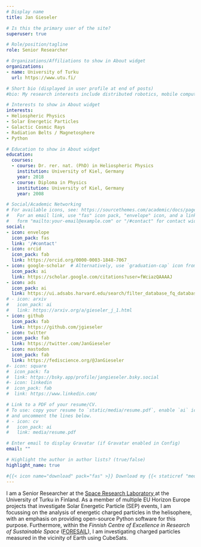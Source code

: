 ```yaml
---
# Display name
title: Jan Gieseler

# Is this the primary user of the site?
superuser: true

# Role/position/tagline
role: Senior Researcher

# Organizations/Affiliations to show in About widget
organizations:
- name: University of Turku
  url: https://www.utu.fi/

# Short bio (displayed in user profile at end of posts)
#bio: My research interests include distributed robotics, mobile computing and programmable matter.

# Interests to show in About widget
interests:
- Heliospheric Physics
- Solar Energetic Particles
- Galactic Cosmic Rays
- Radiation Belts / Magnetosphere
- Python

# Education to show in About widget
education:
  courses:
  - course: Dr. rer. nat. (PhD) in Heliospheric Physics
    institution: University of Kiel, Germany
    year: 2018
  - course: Diploma in Physics
    institution: University of Kiel, Germany
    year: 2008

# Social/Academic Networking
# For available icons, see: https://sourcethemes.com/academic/docs/page-builder/#icons
#   For an email link, use "fas" icon pack, "envelope" icon, and a link in the
#   form "mailto:your-email@example.com" or "/#contact" for contact widget.
social:
- icon: envelope
  icon_pack: fas
  link: '/#contact'
- icon: orcid
  icon_pack: fab
  link: https://orcid.org/0000-0003-1848-7067
- icon: google-scholar  # Alternatively, use `graduation-cap` icon from `fas` icon pack
  icon_pack: ai
  link: https://scholar.google.com/citations?user=fWciazQAAAAJ
- icon: ads
  icon_pack: ai
  link: https://ui.adsabs.harvard.edu/search/filter_database_fq_database=AND&filter_database_fq_database=database:"astronomy"&fq={!type=aqp v=$fq_database}&fq_database=(database:"astronomy")&q=author:"Gieseler, Jan"
# - icon: arxiv
#   icon_pack: ai
#   link: https://arxiv.org/a/gieseler_j_1.html
- icon: github
  icon_pack: fab
  link: https://github.com/jgieseler
- icon: twitter
  icon_pack: fab
  link: https://twitter.com/JanGieseler
- icon: mastodon
  icon_pack: fab
  link: https://fediscience.org/@JanGieseler
#- icon: square
#  icon_pack: fa
#  link: https://bsky.app/profile/jangieseler.bsky.social
#- icon: linkedin
#  icon_pack: fab
#  link: https://www.linkedin.com/

# Link to a PDF of your resume/CV.
# To use: copy your resume to `static/media/resume.pdf`, enable `ai` icons in `params.toml`, 
# and uncomment the lines below.
# - icon: cv
#   icon_pack: ai
#   link: media/resume.pdf

# Enter email to display Gravatar (if Gravatar enabled in Config)
email: ""

# Highlight the author in author lists? (true/false)
highlight_name: true

#{{< icon name="download" pack="fas" >}} Download my {{< staticref "media/demo_resume.pdf" "newtab" >}}resumé{{< /staticref >}}.
---
```




I am a Senior Researcher at the [Space Research Laboratory ](https://srl.utu.fi) at the University of Turku in Finland. As a member of multiple EU Horizon Europe projects that investigate Solar Energetic Particle (SEP) events, I am focussing on the analysis of energetic charged particles in the helisophere, with an emphasis on providing open-source Python software for this purpose. Furthermore, within the *Finnish Centre of Ex­cel­lence in Research of Sustainable Space* ([FORESAIL](https://www2.helsinki.fi/en/researchgroups/finnish-centre-of-excellence-in-research-of-sustainable-space)), I am investigating charged particles measured in the vicinity of Earth using CubeSats.
